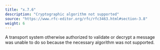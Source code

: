 ```yaml
---
title: "x.7.6"
description: "Cryptographic algorithm not supported"
source: "https://www.rfc-editor.org/rfc/rfc3463.html#section-3.8"
weight: 6
---
```


A transport system otherwise authorized to validate or decrypt a message was unable to do so because the necessary algorithm was not supported.
